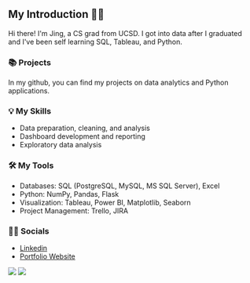 ## My Introduction 👋🏻

Hi there! I'm Jing, a CS grad from UCSD. I got into data after I graduated and I've been self learning SQL, Tableau, and Python.

### 📚 Projects
In my github, you can find my projects on data analytics and Python applications.

### 💡 My Skills
- Data preparation, cleaning, and analysis
- Dashboard development and reporting
- Exploratory data analysis

### 🛠️ My Tools
- Databases: SQL (PostgreSQL, MySQL, MS SQL Server), Excel
- Python: NumPy, Pandas, Flask
- Visualization: Tableau, Power BI, Matplotlib, Seaborn
- Project Management: Trello, JIRA

### 🤝🏻 Socials
- [Linkedin](https://www.linkedin.com/in/jing3li/)
- [Portfolio Website](https://j3li.github.io/)



![](https://komarev.com/ghpvc/?username=j3li&color=dcd0ff&style=flat-square&label=PROFILE+VIEWS)
![](https://hit.yhype.me/github/profile?user_id=50200083)
